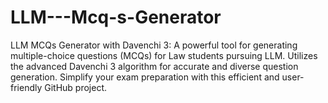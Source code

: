 # LLM---Mcq-s-Generator
LLM MCQs Generator with Davenchi 3: A powerful tool for generating multiple-choice questions (MCQs) for Law students pursuing LLM. Utilizes the advanced Davenchi 3 algorithm for accurate and diverse question generation. Simplify your exam preparation with this efficient and user-friendly GitHub project.

